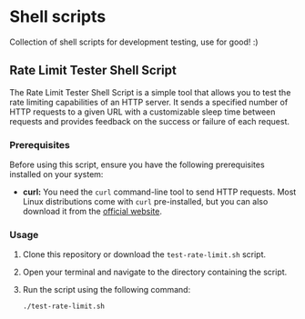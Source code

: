 # Shell scripts
Collection of shell scripts for development testing, use for good! :)

## Rate Limit Tester Shell Script

The Rate Limit Tester Shell Script is a simple tool that allows you to test the rate limiting capabilities of an HTTP server. It sends a specified number of HTTP requests to a given URL with a customizable sleep time between requests and provides feedback on the success or failure of each request.

### Prerequisites

Before using this script, ensure you have the following prerequisites installed on your system:

- **curl:** You need the `curl` command-line tool to send HTTP requests. Most Linux distributions come with `curl` pre-installed, but you can also download it from the [official website](https://curl.se/download.html).

### Usage

1. Clone this repository or download the `test-rate-limit.sh` script.

2. Open your terminal and navigate to the directory containing the script.

3. Run the script using the following command:

   ```bash
   ./test-rate-limit.sh
